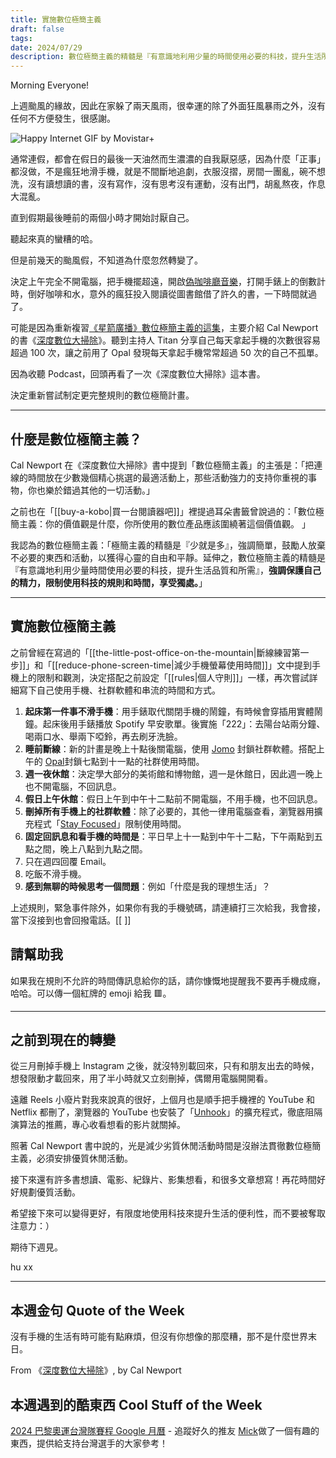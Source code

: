 ```yaml
---
title: 實施數位極簡主義
draft: false
tags: 
date: 2024/07/29
description: 數位極簡主義的精髓是『有意識地利用少量的時間使用必要的科技，提升生活所需』，強調保護自己的精力，限制使用科技的規則和時間，享受獨處。
---
```

Morning Everyone!

上週颱風的緣故，因此在家躲了兩天風雨，很幸運的除了外面狂風暴雨之外，沒有任何不方便發生，很感謝。

![Happy Internet GIF by Movistar+](https://media0.giphy.com/media/v1.Y2lkPTc5MGI3NjExeTJuc2ZpZjkyZzh1dGJ4dzUzbDRndDl5cjZweDgyM2FkMG9pdTk2ZiZlcD12MV9pbnRlcm5hbF9naWZfYnlfaWQmY3Q9Zw/6grUrzlqvKXr6mlPru/giphy.gif)

通常連假，都會在假日的最後一天油然而生濃濃的自我厭惡感，因為什麼「正事」都沒做，不是瘋狂地滑手機，就是不間斷地追劇，衣服沒摺，房間一團亂，碗不想洗，沒有讀想讀的書，沒有寫作，沒有思考沒有運動，沒有出門，胡亂熬夜，作息大混亂。

直到假期最後睡前的兩個小時才開始討厭自己。

聽起來真的蠻糟的哈。

但是前幾天的颱風假，不知道為什麼忽然轉變了。

決定上午完全不開電腦，把手機擺超遠，開啟[​偽咖啡廳音樂​](https://open.spotify.com/intl-ja/album/1nMHkGDJwTvoW3LTTdUVwA?si=VmXaWxIPQW6YoflttZGfAg)，打開手錶上的倒數計時，倒好咖啡和水，意外的瘋狂投入閱讀從圖書館借了許久的書，一下時間就過了。

可能是因為重新複習[​《星箭廣播》數位極簡主義的這集​](https://open.spotify.com/episode/0wyoTTORJQd4ys7k3dku3G?si=da4c80964dca468e)，主要介紹 Cal Newport 的書《[​深度數位大掃除​](https://r10.to/hNdWzE)》。聽到主持人 Titan 分享自己每天拿起手機的次數很容易超過 100 次，讓之前用了 Opal 發現每天拿起手機常常超過 50 次的自己不孤單。

因為收聽 Podcast，回頭再看了一次《深度數位大掃除》這本書。

決定重新嘗試制定更完整規則的數位極簡計畫。

---

## 什麼是數位極簡主義？

Cal Newport 在《​深度數位大掃除​》書中提到「數位極簡主義」的主張是：「把連線的時間放在少數幾個精心挑選的最適活動上，那些活動強力的支持你重視的事物，你也樂於錯過其他的一切活動。」

之前也在「[[buy-a-kobo|買一台閱讀器吧​]]」裡提過耳朵書籤曾說過的：「數位極簡主義：你的價值觀是什麼，你所使用的數位產品應該圍繞著這個價值觀。 」

我認為的數位極簡主義：「極簡主義的精髓是『少就是多』，強調簡單，鼓勵人放棄不必要的東西和活動，以獲得心靈的自由和平靜。延伸之，數位極簡主義的精髓是『有意識地利用少量時間使用必要的科技，提升生活品質和所需』，**強調保護自己的精力，限制使用科技的規則和時間，享受獨處。**」

---

## 實施數位極簡主義

之前曾經在寫過的「[[the-little-post-office-on-the-mountain|斷線練習第一步]]」和「[[reduce-phone-screen-time|​減少手機螢幕使用時間]]」文中提到手機上的限制和觀測，決定搭配之前設定「[[rules|​個人守則]]」一樣，再次嘗試詳細寫下自己使用手機、社群軟體和串流的時間和方式。

1. **起床第一件事不滑手機**：用手錶取代關閉手機的鬧鐘，有時候會穿插用實體鬧鐘。起床後用手錶播放 Spotify 早安歌單。後實施「222」：去陽台站兩分鐘、喝兩口水、舉兩下啞鈴，再去刷牙洗臉。
2. **睡前斷線**：新的計畫是晚上十點後關電腦，使用 [​Jomo​](https://jomo.so/) 封鎖社群軟體。搭配上午的 [​Opal​](https://www.opal.so/) 封鎖七點到十一點的社群使用時間。
3. **週一夜休館**：決定學大部分的美術館和博物館，週一是休館日，因此週一晚上也不開電腦，不回訊息。
4. **假日上午休館**：假日上午到中午十二點前不開電腦，不用手機，也不回訊息。
5. **刪掉所有手機上的社群軟體**：除了必要的，其他一律用電腦查看，瀏覽器用擴充程式「[​Stay Focused​](https://chromewebstore.google.com/detail/stay-focused/nnlgodiccogbpcfnhmclaicljjgfmekd?hl=en)」限制使用時間。
6. **固定回訊息和看手機的時間是**：平日早上十一點到中午十二點，下午兩點到五點之間，晚上八點到九點之間。
7. 只在週四回覆 Email。
8. 吃飯不滑手機。
9. **感到無聊的時候思考一個問題**：例如「什麼是我的理想生活」？

上述規則，緊急事件除外，如果你有我的手機號碼，請連續打三次給我，我會接，當下沒接到也會回撥電話。[[
]]
## 請幫助我

如果我在規則不允許的時間傳訊息給你的話，請你慷慨地提醒我不要再手機成癮，哈哈。可以傳一個紅牌的 emoji 給我 🟥。

---

## 之前到現在的轉變

從三月刪掉手機上 Instagram 之後，就沒特別載回來，只有和朋友出去的時候，想發限動才載回來，用了半小時就又立刻刪掉，偶爾用電腦開開看。

遠離 Reels 小廢片對我來說真的很好，上個月也是順手把手機裡的 YouTube 和 Netflix 都刪了，瀏覽器的 YouTube 也安裝了「[​Unhook​](https://chromewebstore.google.com/detail/khncfooichmfjbepaaaebmommgaepoid)」的擴充程式，徹底阻隔演算法的推薦，專心收看想看的影片就關掉。

照著 Cal Newport 書中說的，光是減少劣質休閒活動時間是沒辦法貫徹數位極簡主義，必須安排優質休閒活動。

接下來還有許多書想讀、電影、紀錄片、影集想看，和很多文章想寫！再花時間好好規劃優質活動。

希望接下來可以變得更好，有限度地使用科技來提升生活的便利性，而不要被奪取注意力：）

期待下週見。

hu xx

---

## **本週金句 Quote of the Week**

沒有手機的生活有時可能有點麻煩，但沒有你想像的那麼糟，那不是什麼世界末日。

From 《[​深度數位大掃除​](https://r10.to/hNdWzE)》, by Cal Newport

## 本週遇到的酷東西 Cool Stuff of the Week

[​2024 巴黎奧運台灣隊賽程 Google 月曆​](https://blog.mickzh.com/blog/2024-olympics-taiwan-calendar/) - 追蹤好久的推友 [​Mick​](https://x.com/mick_taiwan) 做了一個有趣的東西，提供給支持台灣選手的大家參考！
